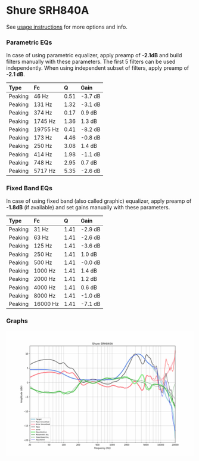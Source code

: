 # Shure SRH840A
See [usage instructions](https://github.com/jaakkopasanen/AutoEq#usage) for more options and info.

### Parametric EQs
In case of using parametric equalizer, apply preamp of **-2.1dB** and build filters manually
with these parameters. The first 5 filters can be used independently.
When using independent subset of filters, apply preamp of **-2.1 dB**.

| Type    | Fc       |    Q | Gain    |
|:--------|:---------|:-----|:--------|
| Peaking | 46 Hz    | 0.51 | -3.7 dB |
| Peaking | 131 Hz   | 1.32 | -3.1 dB |
| Peaking | 374 Hz   | 0.17 | 0.9 dB  |
| Peaking | 1745 Hz  | 1.36 | 1.3 dB  |
| Peaking | 19755 Hz | 0.41 | -8.2 dB |
| Peaking | 173 Hz   | 4.46 | -0.8 dB |
| Peaking | 250 Hz   | 3.08 | 1.4 dB  |
| Peaking | 414 Hz   | 1.98 | -1.1 dB |
| Peaking | 748 Hz   | 2.95 | 0.7 dB  |
| Peaking | 5717 Hz  | 5.35 | -2.6 dB |

### Fixed Band EQs
In case of using fixed band (also called graphic) equalizer, apply preamp of **-1.8dB**
(if available) and set gains manually with these parameters.

| Type    | Fc       |    Q | Gain    |
|:--------|:---------|:-----|:--------|
| Peaking | 31 Hz    | 1.41 | -2.9 dB |
| Peaking | 63 Hz    | 1.41 | -2.6 dB |
| Peaking | 125 Hz   | 1.41 | -3.6 dB |
| Peaking | 250 Hz   | 1.41 | 1.0 dB  |
| Peaking | 500 Hz   | 1.41 | -0.0 dB |
| Peaking | 1000 Hz  | 1.41 | 1.4 dB  |
| Peaking | 2000 Hz  | 1.41 | 1.2 dB  |
| Peaking | 4000 Hz  | 1.41 | 0.6 dB  |
| Peaking | 8000 Hz  | 1.41 | -1.0 dB |
| Peaking | 16000 Hz | 1.41 | -7.1 dB |

### Graphs
![](./Shure%20SRH840A.png)